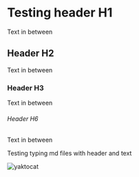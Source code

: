# Testing header H1
Text in between
## Header H2
Text in between
### Header H3
Text in between
###### Header H6
Text in between

Testing typing md files with header and text


![yaktocat](https://github.com/HenrikAerobase/skills-communicate-using-markdown/assets/167877798/e567c872-51ee-4855-8f91-f0f3cc012c34)
